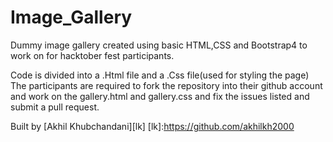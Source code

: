 # Image_Gallery

Dummy image gallery created using basic HTML,CSS and Bootstrap4 to work on for hacktober fest participants.

Code is divided into a .Html file and a .Css file(used for styling the page) 
The participants are required to fork the repository into their github account and work on the gallery.html and gallery.css and fix the issues listed and submit a pull request.

Built by [Akhil Khubchandani][lk]
[lk]:https://github.com/akhilkh2000
